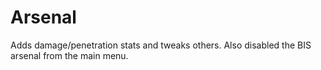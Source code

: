 # Arsenal

Adds damage/penetration stats and tweaks others. Also disabled the BIS arsenal from the main menu.
